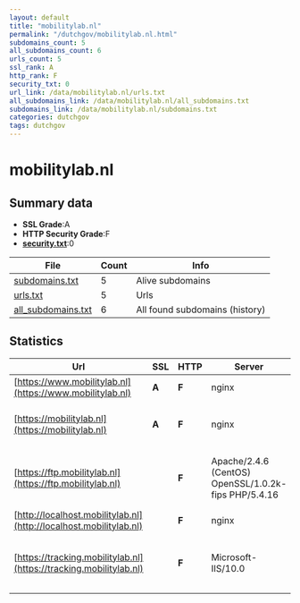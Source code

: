 ```yaml
---
layout: default
title: "mobilitylab.nl"
permalink: "/dutchgov/mobilitylab.nl.html"
subdomains_count: 5
all_subdomains_count: 6
urls_count: 5
ssl_rank: A
http_rank: F
security_txt: 0
url_link: /data/mobilitylab.nl/urls.txt
all_subdomains_link: /data/mobilitylab.nl/all_subdomains.txt
subdomains_link: /data/mobilitylab.nl/subdomains.txt
categories: dutchgov
tags: dutchgov
---
```



# mobilitylab.nl
## Summary data


 - **SSL Grade**:A
 - **HTTP Security Grade**:F
 - **[security.txt](https://www.digitaleoverheid.nl/nieuws/standaard-security-txt-nu-verplicht-voor-overheid/)**:0


| File       | Count | Info |
|------------|-------|------|
|[subdomains.txt](/DutchGovScope/data/mobilitylab.nl/subdomains.txt)|5|Alive subdomains|
|[urls.txt](/DutchGovScope/data/mobilitylab.nl/urls.txt)|5|Urls|
|[all_subdomains.txt](/DutchGovScope/data/mobilitylab.nl/all_subdomains.txt)|6|All found subdomains (history)|


## Statistics


| Url | SSL | HTTP | Server | Cookie | HSTS | CORS | CTO | CSP | XFO | XXP | RP |FP| Tech |Title |
|--------|-------|-------|------|------|------|------|------|------|------|------|------|------|------|------|
|[https://www.mobilitylab.nl](https://www.mobilitylab.nl)| **A**| **F**|nginx| | | | | | | | :white_check_mark: | |Nginx||
|[https://mobilitylab.nl](https://mobilitylab.nl)| **A**| **F**|nginx| | | | | | | | :white_check_mark: | |MySQL Nginx PHP Site Kit:1.106.0 WordPress|Mobility Lab - N...|
|[https://ftp.mobilitylab.nl](https://ftp.mobilitylab.nl)| | **F**|Apache/2.4.6 (CentOS) OpenSSL/1.0.2k-fips PHP/5.4.16| | | | | | | | :white_check_mark: | |Apache HTTP Server:2.4.6 CentOS HSTS OpenSSL:1.0.2k PHP:5.4.16|Geparkeerd|
|[http://localhost.mobilitylab.nl](http://localhost.mobilitylab.nl)| | **F**|nginx| | | :warning:| | | | | :white_check_mark: | |Nginx|(404 Not Found)|
|[https://tracking.mobilitylab.nl](https://tracking.mobilitylab.nl)| | **F**|Microsoft-IIS/10.0| | | | | | | | :white_check_mark: | |IIS:10.0 Microsoft ASP.NET Windows Server||

